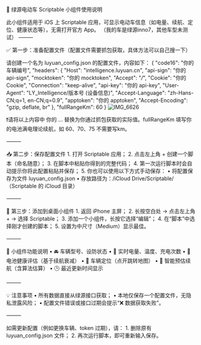 🛵 绿源电动车 Scriptable 小组件使用说明

此小组件适用于 iOS 上 Scriptable 应用，可显示电动车信息（如电量、续航、定位、健康状态等），无需打开官方 App。
（我的车是绿源inno7，其他车型未测试）
⸻

✅ 第一步：准备配置文件（配置文件需要抓包获取，具体方法可以自己搜一下）

请创建一个名为 luyuan_config.json 的配置文件，内容如下：
{
  "code16": "你的 车辆编号",
  "headers": {
    "Host": "intelligence.luyuan.cn",
    "api-sign": "你的 api-sign",
    "mocktoken": "你的 mocktoken",
    "Accept": "*/*",
    "Cookie": "你的 Cookie",
    "Connection": "keep-alive",
    "api-key": "你的 api-key",
    "User-Agent": "LY_Intelligence/版本号 (设备信息)",
    "Accept-Language": "zh-Hans-CN;q=1, en-CN;q=0.9",
    "apptoken": "你的 apptoken",
    "Accept-Encoding": "gzip, deflate, br"
  },
  "fullRangeKm": 60
}
 ![IMG_6626](https://github.com/user-attachments/assets/12262fad-6a33-4509-ae63-05a631906b12)

❗请将以上内容中 你的 ... 替换为你通过抓包获取的实际值。fullRangeKm 填写你的电池满电理论续航，如 60、70、75 不需要写km。

⸻

📥 第二步：保存配置文件
	1.	打开 Scriptable 应用；
	2.	点击左上角 + 创建一个脚本（命名随意）；
	3.	在脚本中粘贴你得到的完整代码；
	4.	第一次运行脚本时会自动提示你将此配置粘贴并保存；
	5.	你也可以使用以下方式手动保存：
	•	将配置保存为文件 luyuan_config.json
	•	存放路径为：/iCloud Drive/Scriptable/（Scriptable 的 iCloud 目录）

⸻

📱 第三步：添加到桌面小组件
	1.	返回 iPhone 主屏；
	2.	长按空白处 → 点击左上角 + → 选择 Scriptable；
	3.	添加一个小组件，长按它选择“编辑”；
	4.	在“脚本”中选择刚才创建的脚本；
	5.	设置为中尺寸（Medium）显示最佳。

⸻

🔔 小组件功能说明
	•	🚘 车辆型号、设防状态
	•	🔋 实时电量、温度、充电次数
	•	🔧 电池健康评估（基于续航衰减）
	•	📍 车辆定位（点开跳转地图）
	•	🛞 智能预估续航（含算法估算）
	•	🕒 最近更新时间显示

⸻

💡 注意事项
	•	所有数据直接从绿源接口获取；
	•	本地仅保存一个配置文件，无隐私泄露风险；
	•	配置文件错误或接口过期会提示“❌ 数据获取失败”。

⸻

如需更新配置（例如更换车辆、token 过期），请：
	1.	删除原有 luyuan_config.json 文件；
	2.	再次运行脚本，即可重新输入保存。
